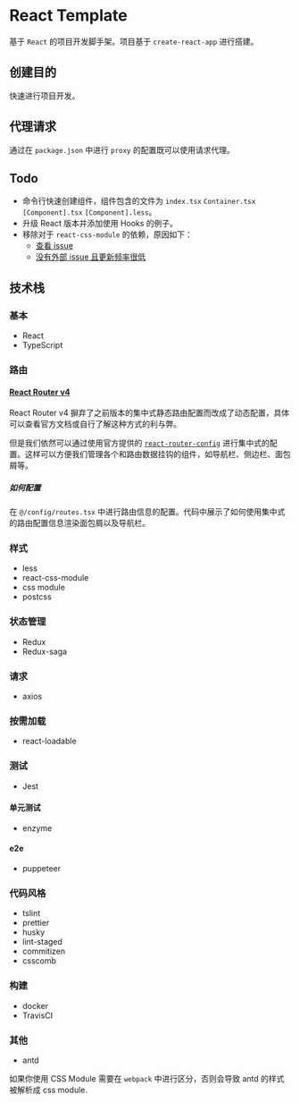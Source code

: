 # React Template

基于 `React` 的项目开发脚手架。项目基于 `create-react-app` 进行搭建。

## 创建目的

快速进行项目开发。

## 代理请求

通过在 `package.json` 中进行 `proxy` 的配置既可以使用请求代理。

## Todo

- 命令行快速创建组件，组件包含的文件为 `index.tsx` `Container.tsx` `[Component].tsx` `[Component].less`。
- 升级 React 版本并添加使用 Hooks 的例子。
- 移除对于 `react-css-module` 的依赖，原因如下：
  - [查看 issue](https://github.com/facebook/react/issues/14494#issuecomment-466983049)
  - [没有外部 issue 且更新频率很低](https://github.com/gajus/react-css-modules)

## 技术栈

### 基本

- React
- TypeScript

### 路由

#### [React Router v4](https://reacttraining.com/react-router/)

React Router v4 摒弃了之前版本的集中式静态路由配置而改成了动态配置，具体可以查看官方文档或自行了解这种方式的利与弊。

但是我们依然可以通过使用官方提供的 [`react-router-config`](https://github.com/ReactTraining/react-router/tree/master/packages/react-router-config) 进行集中式的配置。这样可以方便我们管理各个和路由数据挂钩的组件，如导航栏、侧边栏、面包屑等。

##### 如何配置

在 `@/config/routes.tsx` 中进行路由信息的配置。代码中展示了如何使用集中式的路由配置信息渲染面包屑以及导航栏。

### 样式

- less
- react-css-module
- css module
- postcss

### 状态管理

- Redux
- Redux-saga

### 请求

- axios

### 按需加载

- react-loadable

### 测试

- Jest

#### 单元测试

- enzyme

#### e2e

- puppeteer

### 代码风格

- tslint
- prettier
- husky
- lint-staged
- commitizen
- csscomb

### 构建

- docker
- TravisCI

### 其他

- antd

如果你使用 CSS Module 需要在 `webpack` 中进行区分，否则会导致 antd 的样式被解析成 css module.

